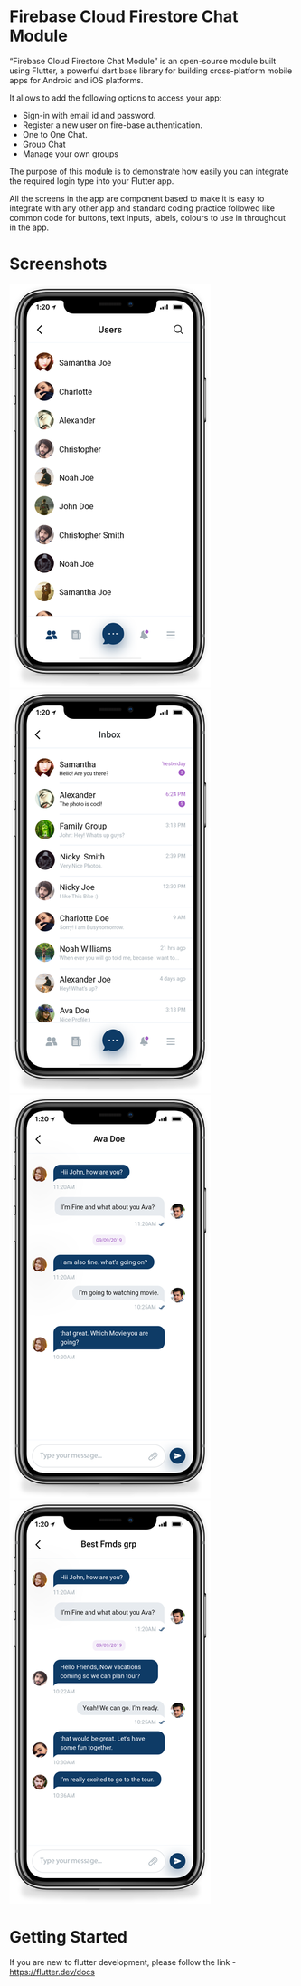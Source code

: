 # Firebase Cloud Firestore Chat Module

“Firebase Cloud Firestore Chat Module” is an open-source module built using Flutter, a powerful dart base library for building cross-platform mobile apps for Android and iOS platforms.

It allows to add the following options to access your app:

* Sign-in with email id and password.
* Register a new user on fire-base authentication.
* One to One Chat.
* Group Chat
* Manage your own groups

The purpose of this module is to demonstrate how easily you can integrate the required login type into your Flutter app.

All the screens in the app are component based to make it is easy to integrate with any other app and standard coding practice followed like common code for buttons, text inputs, labels, colours to use in throughout in the app.

# Screenshots

![Alt text](/screens/f_user_list.png?raw=true)
![Alt text](/screens/f_inbox.png?raw=true)
![Alt text](/screens/f_single_chat.png?raw=true)
![Alt text](/screens/f_group_chat.png?raw=true)

# Getting Started

If you are new to flutter development, please follow the link - https://flutter.dev/docs

